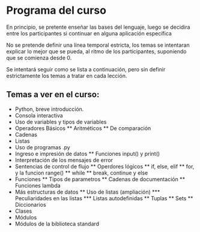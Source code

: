 # Programa del curso


En principio, se pretente enseñar las bases del lenguaje, luego se decidira
entre los participantes si continuar en alguna aplicación específica


No se pretende definir una línea temporal estricta, los temas se intentaran
explicar lo mejor que se pueda, al ritmo de los participantes, suponiendo que se
comienza desde 0.


Se intentará seguir como se lista a continuación, pero sin definir estrictamente
los temas a tratar en cada lección.



## Temas a ver en el curso:

* Python, breve introducción.
* Consola interactiva
* Uso de variables y tipos de variables
* Operadores Básicos
** Aritméticos
** De comparación
* Cadenas
* Listas
* Uso de programas .py
* Ingreso e impresión de datos
** Funciones input() y print()
* Interpretación de los mensajes de error
* Sentencias de control de flujo
** Operdores lógicos
** if, else, elif
** for, y la funcion range()
** while
** break, continue y else
* Funciones
** Tipos de parametros
** Cadenas de documentación
** Funciones lambda
* Más estructuras de datos
** Uso de listas (ampliación)
*** Peculiaridades en las listas
*** Listas autodefinidas
** Tuplas
** Sets
** Diccionarios
* Clases
* Módulos
* Módulos de la biblioteca standard
